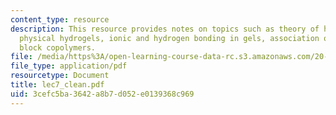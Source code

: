```yaml
---
content_type: resource
description: This resource provides notes on topics such as theory of hydrogel swelling,
  physical hydrogels, ionic and hydrogen bonding in gels, association of amphiphilic
  block copolymers.
file: /media/https%3A/open-learning-course-data-rc.s3.amazonaws.com/20-462j-molecular-principles-of-biomaterials-spring-2006/3cefc5ba3642a8b7d052e0139368c969_lec7_clean.pdf
file_type: application/pdf
resourcetype: Document
title: lec7_clean.pdf
uid: 3cefc5ba-3642-a8b7-d052-e0139368c969
---
```

